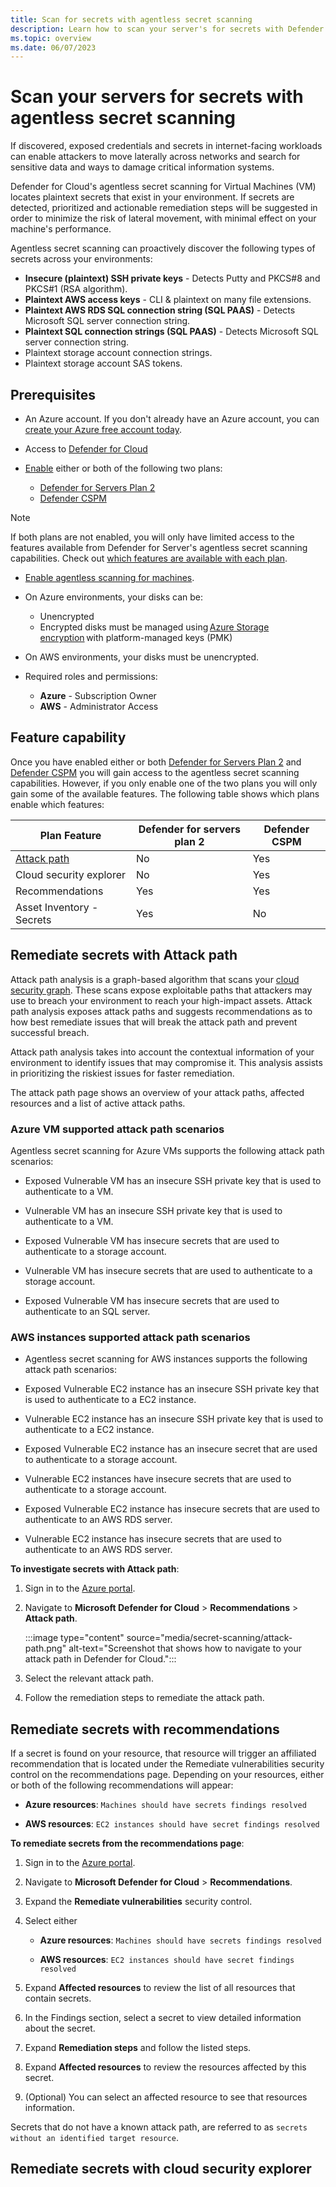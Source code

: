 ```yaml
---
title: Scan for secrets with agentless secret scanning
description: Learn how to scan your server's for secrets with Defender for Server's agentless secret scanning.
ms.topic: overview
ms.date: 06/07/2023
---
```


# Scan your servers for secrets with agentless secret scanning

If discovered, exposed credentials and secrets in internet-facing workloads can enable attackers to move laterally across networks and search for sensitive data and ways to damage critical information systems.

Defender for Cloud's agentless secret scanning for Virtual Machines (VM) locates plaintext secrets that exist in your environment. If secrets are detected, prioritized and actionable remediation steps will be suggested in order to minimize the risk of lateral movement, with minimal effect on your machine's performance.

Agentless secret scanning can proactively discover the following types of secrets across your environments:
- **Insecure (plaintext) SSH private keys** - Detects Putty and PKCS#8 and PKCS#1 (RSA algorithm). 
- **Plaintext AWS access keys** - CLI & plaintext on many file extensions.
- **Plaintext AWS RDS SQL connection string (SQL PAAS)** - Detects Microsoft SQL server connection string.
- **Plaintext SQL connection strings (SQL PAAS)** - Detects Microsoft SQL server connection string.  
- Plaintext storage account connection strings.  
- Plaintext storage account SAS tokens.

## Prerequisites

- An Azure account. If you don't already have an Azure account, you can [create your Azure free account today](https://azure.microsoft.com/free/).

- Access to [Defender for Cloud](get-started.md)

- [Enable](enable-enhanced-security.md#enable-defender-plans-to-get-the-enhanced-security-features) either or both of the following two plans: 
    - [Defender for Servers Plan 2](plan-defender-for-servers-select-plan.md#plan-features)
    - [Defender CSPM](concept-cloud-security-posture-management.md)

> [!NOTE]
> If both plans are not enabled, you will only have limited access to the features available from Defender for Server's agentless secret scanning capabilities. Check out [which features are available with each plan](#feature-capability).

- [Enable agentless scanning for machines](enable-vulnerability-assessment-agentless.md#enabling-agentless-scanning-for-machines).

- On Azure environments, your disks can be:
    - Unencrypted 
    - Encrypted disks must be managed using [Azure Storage encryption](../virtual-machines/disk-encryption.md) with platform-managed keys (PMK)

- On AWS environments, your disks must be unencrypted.

- Required roles and permissions:
    - **Azure** - Subscription Owner
    - **AWS** - Administrator Access

## Feature capability

Once you have enabled either or both [Defender for Servers Plan 2](plan-defender-for-servers-select-plan.md#plan-features) and [Defender CSPM](concept-cloud-security-posture-management.md) you will gain access to the agentless secret scanning capabilities. However, if you only enable one of the two plans you will only gain some of the available features. The following table shows which plans enable which features:

| Plan Feature | Defender for servers plan 2 | Defender CSPM |
|--|--|--|
| [Attack path](#remediate-secrets-with-attack-path) | No | Yes |
| Cloud security explorer | No | Yes |
| Recommendations | Yes | Yes |
| Asset Inventory - Secrets | Yes | No |

## Remediate secrets with Attack path

Attack path analysis is a graph-based algorithm that scans your [cloud security graph](concept-attack-path.md#what-is-cloud-security-graph). These scans expose exploitable paths that attackers may use to breach your environment to reach your high-impact assets. Attack path analysis exposes attack paths and suggests recommendations as to how best remediate issues that will break the attack path and prevent successful breach.

Attack path analysis takes into account the contextual information of your environment to identify issues that may compromise it. This analysis assists in prioritizing the riskiest issues for faster remediation.

The attack path page shows an overview of your attack paths, affected resources and a list of active attack paths.

### Azure VM supported attack path scenarios

Agentless secret scanning for Azure VMs supports the following attack path scenarios:

- Exposed Vulnerable VM has an insecure SSH private key that is used to authenticate to a VM. 

- Vulnerable VM has an insecure SSH private key that is used to authenticate to a VM. 

- Exposed Vulnerable VM has insecure secrets that are used to authenticate to a storage account. 

- Vulnerable VM has insecure secrets that are used to authenticate to a storage account. 

- Exposed Vulnerable VM has insecure secrets that are used to authenticate to an SQL server. 

### AWS instances supported attack path scenarios

- Agentless secret scanning for AWS instances supports the following attack path scenarios:

- Exposed Vulnerable EC2 instance has an insecure SSH private key that is used to authenticate to a EC2 instance. 

- Vulnerable EC2 instance has an insecure SSH private key that is used to authenticate to a EC2 instance. 

- Exposed Vulnerable EC2 instance has an insecure secret that are used to authenticate to a storage account. 

- Vulnerable EC2 instances have insecure secrets that are used to authenticate to a storage account. 

- Exposed Vulnerable EC2 instance has insecure secrets that are used to authenticate to an AWS RDS server. 

- Vulnerable EC2 instance has insecure secrets that are used to authenticate to an AWS RDS server. 

**To investigate secrets with Attack path**:

1. Sign in to the [Azure portal](https://portal.azure.com). 

1. Navigate to **Microsoft Defender for Cloud** > **Recommendations** > **Attack path**.

    :::image type="content" source="media/secret-scanning/attack-path.png" alt-text="Screenshot that shows how to navigate to your attack path in Defender for Cloud.":::

1. Select the relevant attack path.

1. Follow the remediation steps to remediate the attack path.

## Remediate secrets with recommendations

If a secret is found on your resource, that resource will trigger an affiliated recommendation that is located under the Remediate vulnerabilities security control on the recommendations page. Depending on your resources, either or both of the following recommendations will appear:

- **Azure resources**: `Machines should have secrets findings resolved`

- **AWS resources**: `EC2 instances should have secret findings resolved`

**To remediate secrets from the recommendations page**:

1. Sign in to the [Azure portal](https://portal.azure.com). 

1. Navigate to **Microsoft Defender for Cloud** > **Recommendations**.

1. Expand the **Remediate vulnerabilities** security control.

1. Select either

    - **Azure resources**: `Machines should have secrets findings resolved`

    - **AWS resources**: `EC2 instances should have secret findings resolved`

1. Expand **Affected resources** to review the list of all resources that contain secrets.

1. In the Findings section, select a secret to view detailed information about the secret.

1. Expand **Remediation steps** and follow the listed steps.

1. Expand **Affected resources** to review the resources affected by this secret.

1. (Optional) You can select an affected resource to see that resources information.

Secrets that do not have a known attack path, are referred to as `secrets without an identified target resource`.

## Remediate secrets with cloud security explorer